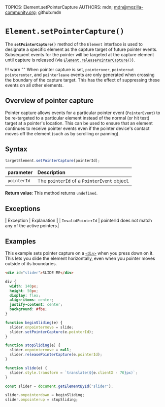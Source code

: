 TOPICS: Element.setPointerCapture
AUTHORS: mdn; mdn@mozilla-community.org; github:mdn

# `Element.setPointerCapture()`

The **`setPointerCapture()`** method of the `Element` interface is used to designate a specific
element as the capture target of future pointer events. Subsequent events for the pointer will be
targeted at the capture element until capture is released (via [`Element.releasePointerCapture()`](/en/webfrontend/Element.releasePointerCapture)).

!!! warn ""
    When pointer capture is set, `pointerover`, `pointerout` `pointerenter`, and `pointerleave` events
    are only generated when crossing the boundary of the capture target. This has the effect of suppressing
    these events on all other elements.

## Overview of pointer capture

Pointer capture allows events for a particular pointer event (`PointerEvent`) to be re-targeted to a
particular element instead of the normal (or hit test) target at a pointer's location. This can be used
to ensure that an element continues to receive pointer events even if the pointer device's contact
moves off the element (such as by scrolling or panning).

## Syntax

```javascript
targetElement.setPointerCapture(pointerId);
```

| parameter | Description |
| :-- | :-- |
| `pointerId` | The `pointerId` of a `PointerEvent` object.|

**Return value**: This method returns `undefined`.

## Exceptions

| Exception | Explanation |
| `InvalidPointerId` | pointerId does not match any of the active pointers.|

## Examples

This example sets pointer capture on a [`<div>`](/en/webfrontend/<div>) when you press down on it.
This lets you slide the element horizontally, even when you pointer moves outside of its boundaries.

```html
<div id="slider">SLIDE ME</div>
```

```css
div {
  width: 140px;
  height: 50px;
  display: flex;
  align-items: center;
  justify-content: center;
  background: #fbe;
}
```

```javascript
function beginSliding(e) {
  slider.onpointermove = slide;
  slider.setPointerCapture(e.pointerId);
}

function stopSliding(e) {
  slider.onpointermove = null;
  slider.releasePointerCapture(e.pointerId);
}

function slide(e) {
  slider.style.transform = `translate(${e.clientX - 70}px)`;
}

const slider = document.getElementById('slider');

slider.onpointerdown = beginSliding;
slider.onpointerup = stopSliding;
```
